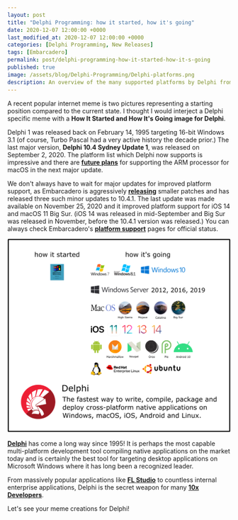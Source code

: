 ```yaml
---
layout: post
title: "Delphi Programming: how it started, how it's going"
date: 2020-12-07 12:00:00 +0000
last_modified_at: 2020-12-07 12:00:00 +0000
categories: [Delphi Programming, New Releases]
tags: [Embarcadero]
permalink: post/delphi-programming-how-it-started-how-it-s-going
published: true
image: /assets/blog/Delphi-Programming/Delphi-platforms.png
description: An overview of the many supported platforms by Delphi from Embarcadero supporting cross-platform native applications.
---
```

A recent popular internet meme is two pictures representing a starting position compared to the current state. I thought I would interject a Delphi specific meme with a **How It Started and How It's Going image for Delphi**.

Delphi 1 was released back on February 14, 1995 targeting 16-bit Windows 3.1 (of course, Turbo Pascal had a very active history the decade prior.) The last major version, **Delphi 10.4 Sydney Update 1**, was released on September 2, 2020. The platform list which Delphi now supports is impressive and there are [**future plans**](https://github.com/ideasawakened/DelphiKB/wiki/Future-Releases-for-RAD-Studio-and-Delphi) for supporting the ARM processor for macOS in the next major update.

We don't always have to wait for major updates for improved platform support, as Embarcadero is aggressively [**releasing**](https://github.com/ideasawakened/DelphiKB/wiki/Delphi-Master-Release-List) smaller patches and has released three such minor updates to 10.4.1. The last update was made available on November 25, 2020 and it improved platform support for iOS 14 and macOS 11 Big Sur. (iOS 14 was released in mid-September and Big Sur was released in November, before the 10.4.1 version was released.) You can always check Embarcadero's [**platform support**](http://docwiki.embarcadero.com/PlatformStatus/en/Main_Page) pages for official status.

![Delphi programming meme](/assets/blog/Delphi-Programming/Delphi-Programming-How-It-Started-How-Its-Going_meme.png)

[**Delphi**](https://www.embarcadero.com/products/delphi) has come a long way since 1995! It is perhaps the most capable multi-platform development tool compiling native applications on the market today and is certainly the best tool for targeting desktop applications on Microsoft Windows where it has long been a recognized leader.

From massively popular applications like [**FL Studio**](https://blogs.embarcadero.com/fl-studio-is-a-massively-popular-digital-audio-workstation-software-built-in-delphi/) to countless internal enterprise applications, Delphi is the secret weapon for many [**10x Developers**](https://www.techopedia.com/definition/31673/10x-developer).

Let's see your meme creations for Delphi! 
